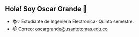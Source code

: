 ## Hola! Soy Oscar Grande  👋
- 📚💡 Estudiante de Ingenieria Electronica- Quinto semestre.
- 📫 Correo: oscargrande@usantotomas.edu.co
<!--
**Oscar-Grande08/Oscar-Grande08** is a ✨ _special_ ✨ repository because its `README.md` (this file) appears on your GitHub profile.

Here are some ideas to get you started:

- 📚💡 Estudiante de Ingenieria Electronica- Quinto semestre.
- 📫 Correo: oscargrande@usantotomas.edu.co
-->

